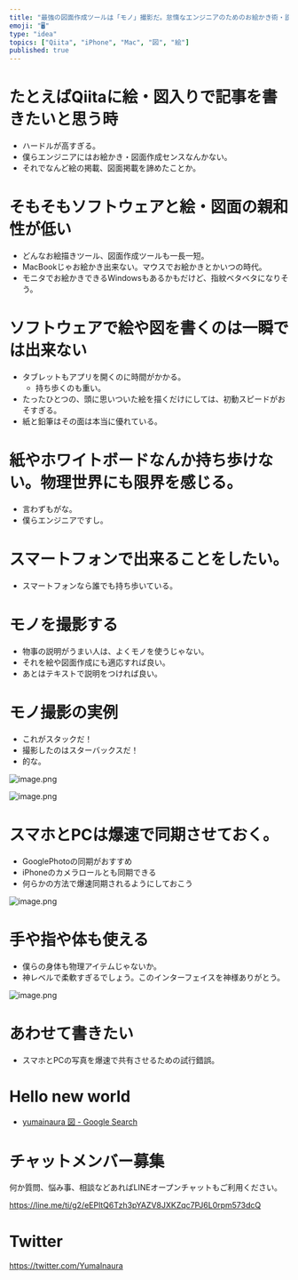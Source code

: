 ```yaml
---
title: "最強の図面作成ツールは「モノ」撮影だ。怠惰なエンジニアのためのお絵かき術・説明術。"
emoji: "🖥"
type: "idea"
topics: ["Qiita", "iPhone", "Mac", "図", "絵"]
published: true
---
```


# たとえばQiitaに絵・図入りで記事を書きたいと思う時

- ハードルが高すぎる。
- 僕らエンジニアにはお絵かき・図面作成センスなんかない。
- それでなんど絵の掲載、図面掲載を諦めたことか。

# そもそもソフトウェアと絵・図面の親和性が低い

- どんなお絵描きツール、図面作成ツールも一長一短。
- MacBookじゃお絵かき出来ない。マウスでお絵かきとかいつの時代。
- モニタでお絵かきできるWindowsもあるかもだけど、指紋ベタベタになりそう。

# ソフトウェアで絵や図を書くのは一瞬では出来ない

- タブレットもアプリを開くのに時間がかかる。
  - 持ち歩くのも重い。
- たったひとつの、頭に思いついた絵を描くだけにしては、初動スピードがおそすぎる。
- 紙と鉛筆はその面は本当に優れている。

# 紙やホワイトボードなんか持ち歩けない。物理世界にも限界を感じる。

- 言わずもがな。
- 僕らエンジニアですし。


# スマートフォンで出来ることをしたい。

- スマートフォンなら誰でも持ち歩いている。

# モノを撮影する

- 物事の説明がうまい人は、よくモノを使うじゃない。
- それを絵や図面作成にも適応すれば良い。
- あとはテキストで説明をつければ良い。

# モノ撮影の実例

- これがスタックだ！
- 撮影したのはスターバックスだ！
- 的な。

![image.png](https://qiita-image-store.s3.amazonaws.com/0/89618/bf2a5e85-73a6-1d06-29e2-bcdfb6635a1e.png)


![image.png](https://qiita-image-store.s3.amazonaws.com/0/89618/01af19c5-f9dd-a931-6573-e9215f85dff9.png)


# スマホとPCは爆速で同期させておく。

- GooglePhotoの同期がおすすめ
- iPhoneのカメラロールとも同期できる
- 何らかの方法で爆速同期されるようにしておこう

![image.png](https://qiita-image-store.s3.amazonaws.com/0/89618/12407fc8-8e56-e3f7-c108-c6f7db675a8d.png)

# 手や指や体も使える

- 僕らの身体も物理アイテムじゃないか。
- 神レベルで柔軟すぎるでしょう。このインターフェイスを神様ありがとう。

![image.png](https://qiita-image-store.s3.amazonaws.com/0/89618/e9e48aea-eb9a-b43d-b303-9588d3248ff0.png)

# あわせて書きたい

- スマホとPCの写真を爆速で共有させるための試行錯誤。

# Hello new world

- [yumainaura 図 - Google Search](https://www.google.co.jp/search?q=yumainaura+what&oq=yumainaura+図&aqs=chrome..69i57j69i60l3j69i64l2.5499j0j4&sourceid=chrome&ie=UTF-8)









<!-- Update From Qiita API -->

# チャットメンバー募集


何か質問、悩み事、相談などあればLINEオープンチャットもご利用ください。

https://line.me/ti/g2/eEPltQ6Tzh3pYAZV8JXKZqc7PJ6L0rpm573dcQ





# Twitter


https://twitter.com/YumaInaura


<!-- Update From Qiita API -->


